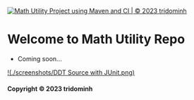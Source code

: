[![Math Utility Project using Maven and CI | © 2023 tridominh](https://github.com/tridominh/math-util-mvn/actions/workflows/math-util-ci.yml/badge.svg)](https://github.com/tridominh/math-util-mvn/actions/workflows/math-util-ci.yml)

# Welcome to Math Utility Repo

* Coming soon...

[!(./screenshots/DDT Source with JUnit.png)](https://github.com/tridominh/math-util-mvn/actions/workflows/math-util-ci.yml)

#### Copyright &#169; 2023 tridominh